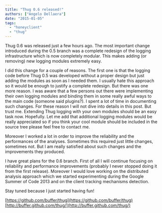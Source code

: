 ```yaml
---
title: "Thug 0.6 released!"
authors: ["Angelo Dellaera"]
date: "2015-01-05"
tags: 
  - "honeyclient"
  - "thug"
---
```


Thug 0.6 was released just a few hours ago. The most important change introduced during the 0.5 branch was a complete redesign of the logging infrastructure which is now completely modular. This makes adding (or removing) new logging modules extremely easy.  
  
I did this change for a couple of reasons. The first one is that the logging code before Thug 0.5 was developed without a proper design but just adding the modules as soon as I needed them. I usually hate this approach so it would be enough to justify a complete redesign. But there was one more reason. I was aware that a few persons out there were implementing their own logging modules and binding them in some really awful ways to the main code (someone said plugins?). I spent a lot of time in documenting such changes. For these reason I will not dive into details in this post. But trust me. Extending Thug logging with your own modules should be an easy task now. Hopefully. Let me add that additional logging modules would be really appreciated so if you think your cool module should be included in the source tree please feel free to contact me.  
  
Moreover I worked a lot in order to improve the reliability and the performances of the analyses. Sometimes this required just little changes, sometimes not. But I am really satisfied about such changes and the improvements they produced.  
  
I have great plans for the 0.6 branch. First of all I will continue focusing on reliability and performance improvements (probably I never stopped doing it from the first release). Moreover I would love working on the distributed analysis approach which we started experimenting during the Google Summer of Code 2013 and on the client tracking mechanisms detection.  
  
Stay tuned because I just started having fun!  
  
[https://github.com/buffer/thug](https://github.com/buffer/thug)  
[http://buffer.github.com/thug/](http://buffer.github.com/thug/)
